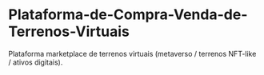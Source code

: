 # Plataforma-de-Compra-Venda-de-Terrenos-Virtuais
Plataforma marketplace de terrenos virtuais (metaverso / terrenos NFT-like / ativos digitais).
